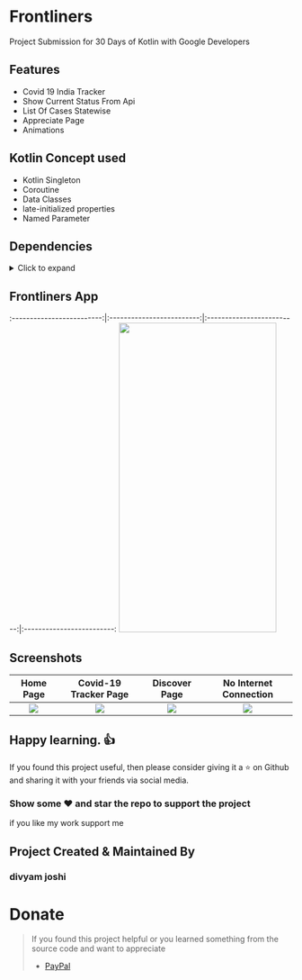 # Frontliners
Project Submission  for 30 Days of Kotlin with Google Developers
## Features
* Covid 19 India Tracker 
* Show Current Status From Api
* List Of Cases Statewise
* Appreciate Page
* Animations
## Kotlin Concept used
* Kotlin Singleton
* Coroutine
* Data Classes
* late-initialized properties
* Named Parameter

## Dependencies
<details>
     <summary> Click to expand </summary>
     
    implementation("com.squareup.okhttp3:okhttp:4.7.2")
    implementation 'com.google.code.gson:gson:2.8.6'
    implementation 'org.jetbrains.kotlinx:kotlinx-coroutines-android:1.3.7'
    implementation 'androidx.swiperefreshlayout:swiperefreshlayout:1.0.0'
    implementation 'androidx.cardview:cardview:1.0.0'
    implementation 'androidx.recyclerview:recyclerview:1.1.0'
    implementation 'com.squareup.picasso:picasso:2.71828'
    implementation 'com.google.android.material:material:1.1.0'
    implementation 'com.flaviofaria:kenburnsview:1.0.7'
    implementation "com.airbnb.android:lottie:$lottieVersion"
</details>

## Frontliners App        
:-------------------------:|:-------------------------:|:-------------------------:|:-------------------------:
<img src="https://user-images.githubusercontent.com/24698014/83754927-65b0ba80-a68a-11ea-8538-664e783ae6e9.gif" width="280" height="550">
## Screenshots

Home Page        |    Covid-19 Tracker Page                  |  Discover Page        |  No Internet Connection
:-------------------------:|:-------------------------:|:-------------------------:|:-------------------------:
![](https://user-images.githubusercontent.com/24698014/83753594-31d49580-a688-11ea-83c4-a8eabc5505ca.png?raw=true)|![](https://user-images.githubusercontent.com/24698014/83753596-339e5900-a688-11ea-81e9-104b733f6988.png?raw=true)|![](https://user-images.githubusercontent.com/24698014/83753599-3600b300-a688-11ea-9b68-26620b73814b.png?raw=true)|![](https://user-images.githubusercontent.com/24698014/83753605-3a2cd080-a688-11ea-9047-dd201e884574.png?raw=true)|

## Happy learning. :+1:
If you found this project useful, then please consider giving it a :star: on Github and sharing it with your friends via social media.
### Show some :heart: and star the repo to support the project
if you like my work support me 
## Project Created & Maintained By

### divyam joshi
# Donate

> If you found this project helpful or you learned something from the source code and want to appreciate
>
> - [PayPal](https://paypal.me/divyamjoshi)
<br>

